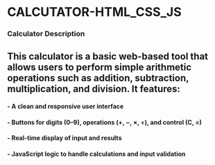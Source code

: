 # CALCUTATOR-HTML_CSS_JS

### Calculator Description

## This calculator is a basic web-based tool that allows users to perform simple arithmetic operations such as addition, subtraction, multiplication, and division. It features:

  #### - A clean and responsive user interface
  #### - Buttons for digits (0–9), operations (+, −, ×, ÷), and control (C, =)
  #### - Real-time display of input and results
  #### - JavaScript logic to handle calculations and input validation
